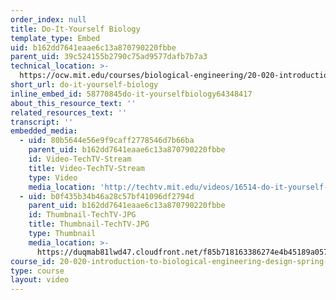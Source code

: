 ```yaml
---
order_index: null
title: Do-It-Yourself Biology
template_type: Embed
uid: b162dd7641eaae6c13a870790220fbbe
parent_uid: 39c524155b2790c75ad9577dafb7b7a3
technical_location: >-
  https://ocw.mit.edu/courses/biological-engineering/20-020-introduction-to-biological-engineering-design-spring-2009/syllabus/do-it-yourself-biology
short_url: do-it-yourself-biology
inline_embed_id: 58770845do-it-yourselfbiology64348417
about_this_resource_text: ''
related_resources_text: ''
transcript: ''
embedded_media:
  - uid: 80b5644e56e9f9caff2778546d7b66ba
    parent_uid: b162dd7641eaae6c13a870790220fbbe
    id: Video-TechTV-Stream
    title: Video-TechTV-Stream
    type: Video
    media_location: 'http://techtv.mit.edu/videos/16514-do-it-yourself-biology'
  - uid: b0f435b34b46a28c57bf41096df2794d
    parent_uid: b162dd7641eaae6c13a870790220fbbe
    id: Thumbnail-TechTV-JPG
    title: Thumbnail-TechTV-JPG
    type: Thumbnail
    media_location: >-
      https://duqmab81lwd47.cloudfront.net/f85b718163386274e4b45189a057b746/thumbnails/16514/jumbo.jpg
course_id: 20-020-introduction-to-biological-engineering-design-spring-2009
type: course
layout: video
---
```

